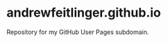 andrewfeitlinger.github.io
==========================

Repository for my GitHub User Pages subdomain.